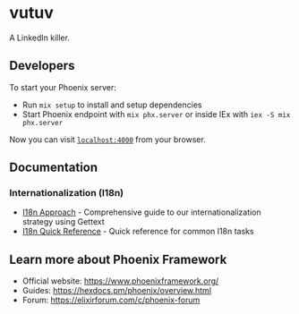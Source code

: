 # vutuv

A LinkedIn killer. 

## Developers

To start your Phoenix server:

* Run `mix setup` to install and setup dependencies
* Start Phoenix endpoint with `mix phx.server` or inside IEx with `iex -S mix phx.server`

Now you can visit [`localhost:4000`](http://localhost:4000) from your browser.

## Documentation

### Internationalization (I18n)

* [I18n Approach](docs/i18n_approach.md) - Comprehensive guide to our internationalization strategy using Gettext
* [I18n Quick Reference](docs/i18n_quick_reference.md) - Quick reference for common I18n tasks

## Learn more about Phoenix Framework

* Official website: https://www.phoenixframework.org/
* Guides: https://hexdocs.pm/phoenix/overview.html
* Forum: https://elixirforum.com/c/phoenix-forum
